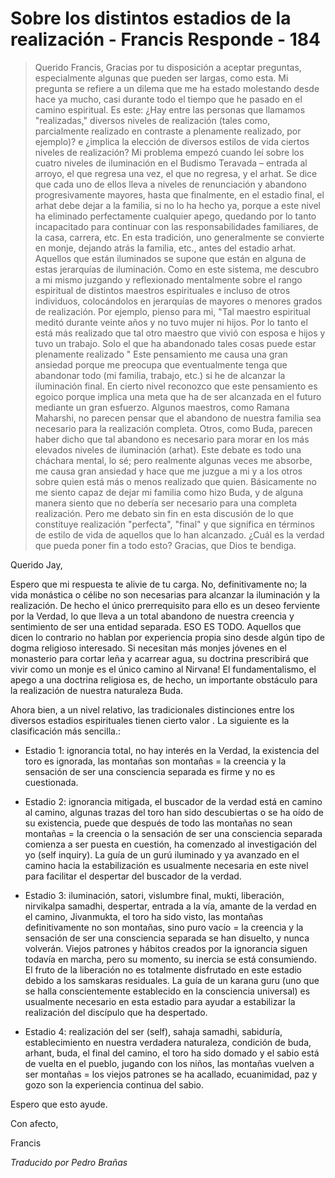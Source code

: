 # Sobre los distintos estadios de la realización - Francis Responde - 184

>Querido Francis, Gracias por tu disposición a aceptar preguntas, especialmente algunas que pueden ser largas, como esta. Mi pregunta se refiere a un dilema que me ha estado molestando desde hace ya mucho, casi durante todo el tiempo que he pasado en el camino espiritual. Es este: ¿Hay entre las personas que llamamos "realizadas," diversos niveles de realización (tales como, parcialmente realizado en contraste a plenamente realizado, por ejemplo)? e ¿implica la elección de diversos estilos de vida ciertos niveles de realización? Mi problema empezó cuando leí sobre los cuatro niveles de iluminación en el Budismo Teravada – entrada al arroyo, el que regresa una vez, el que no regresa, y el arhat. Se dice que cada uno de ellos lleva a niveles de renunciación y abandono progresivamente mayores, hasta que finalmente, en el estadio final, el arhat debe dejar a la familia, si no lo ha hecho ya, porque a este nivel ha eliminado perfectamente cualquier apego, quedando por lo tanto incapacitado para continuar con las responsabilidades familiares, de la casa, carrera, etc. En esta tradición, uno generalmente se convierte en monje, dejando atrás la familia, etc., antes del estadio arhat. Aquellos que están iluminados se supone que están en alguna de estas jerarquías de iluminación. Como en este sistema, me descubro a mi mismo juzgando y reflexionado mentalmente sobre el rango espiritual de distintos maestros espirituales e incluso de otros individuos, colocándolos en jerarquías de mayores o menores grados de realización. Por ejemplo, pienso para mi, "Tal maestro espiritual meditó durante veinte años y no tuvo mujer ni hijos. Por lo tanto el está más realizado que tal otro maestro que vivió con esposa e hijos y tuvo un trabajo. Solo el que ha abandonado tales cosas puede estar plenamente realizado " Este pensamiento me causa una gran ansiedad porque me preocupa que eventualmente tenga que abandonar todo (mi familia, trabajo, etc.) si he de alcanzar la iluminación final. En cierto nivel reconozco que este pensamiento es egoico porque implica una meta que ha de ser alcanzada en el futuro mediante un gran esfuerzo. Algunos maestros, como Ramana Maharshi, no parecen pensar que el abandono de nuestra familia sea necesario para la realización completa. Otros, como Buda, parecen haber dicho que tal abandono es necesario para morar en los más elevados niveles de iluminación (arhat). Este debate es todo una cháchara mental, lo sé; pero realmente algunas veces me absorbe, me causa gran ansiedad y hace que me juzgue a mi y a los otros sobre quien está más o menos realizado que quien. Básicamente no me siento capaz de dejar mi familia como hizo Buda, y de alguna manera siento que no debería ser necesario para una completa realización. Pero me debato sin fin en esta discusión de lo que constituye realización "perfecta", "final" y que significa en términos de estilo de vida de aquellos que lo han alcanzado. ¿Cuál es la verdad que pueda poner fin a todo esto? Gracias, que Dios te bendiga.

Querido Jay,

Espero que mi respuesta te alivie de tu carga. No, definitivamente no; la vida monástica o célibe no son necesarias para alcanzar la iluminación y la realización. De hecho el único prerrequisito para ello es un deseo ferviente por la Verdad, lo que lleva a un total abandono de nuestra creencia y sentimiento de ser una entidad separada. ESO ES TODO. Aquellos que dicen lo contrario no hablan por experiencia propia sino desde algún tipo de dogma religioso interesado. Si necesitan más monjes jóvenes en el monasterio para cortar leña y acarrear agua, su doctrina prescribirá que vivir como un monje es el único camino al Nirvana! El fundamentalismo, el apego a una doctrina religiosa es, de hecho, un importante obstáculo para la realización de nuestra naturaleza Buda.

Ahora bien, a un nivel relativo, las tradicionales distinciones entre los diversos estadios espirituales tienen cierto valor . La siguiente es la clasificación más sencilla.:

* Estadio 1: ignorancia total, no hay interés en la Verdad, la existencia del toro es ignorada, las montañas son montañas = la creencia y la sensación de ser una consciencia separada es firme y no es cuestionada.

* Estadio 2: ignorancia mitigada, el buscador de la verdad está en camino al camino, algunas trazas del toro han sido descubiertas o se ha oído de su existencia, puede que después de todo las montañas no sean montañas = la creencia o la sensación de ser una consciencia separada comienza a ser puesta en cuestión, ha comenzado al investigación del yo (self inquiry). La guía de un gurú iluminado y ya avanzado en el camino hacia la estabilización es usualmente necesaria en este nivel para facilitar el despertar del buscador de la verdad.

* Estadio 3: iluminación, satori, vislumbre final, mukti, liberación, nirvikalpa samadhi, despertar, entrada a la vía, amante de la verdad en el camino, Jivanmukta, el toro ha sido visto, las montañas definitivamente no son montañas, sino puro vacío = la creencia y la sensación de ser una consciencia separada se han disuelto, y nunca volverán. Viejos patrones y hábitos creados por la ignorancia siguen todavía en marcha, pero su momento, su inercia se está consumiendo. El fruto de la liberación no es totalmente disfrutado en este estadio debido a los samskaras residuales. La guía de un karana guru (uno que se halla conscientemente establecido en la consciencia universal) es usualmente necesario en esta estadio para ayudar a estabilizar la realización del discípulo que ha despertado.

* Estadio 4: realización del ser (self), sahaja samadhi, sabiduría, establecimiento en nuestra verdadera naturaleza, condición de buda, arhant, buda, el final del camino, el toro ha sido domado y el sabio está de vuelta en el pueblo, jugando con los niños, las montañas vuelven a ser montañas = los viejos patrones se ha acallado, ecuanimidad, paz y gozo son la experiencia continua del sabio.

Espero que esto ayude.

Con afecto,

Francis

_Traducido por Pedro Brañas_

